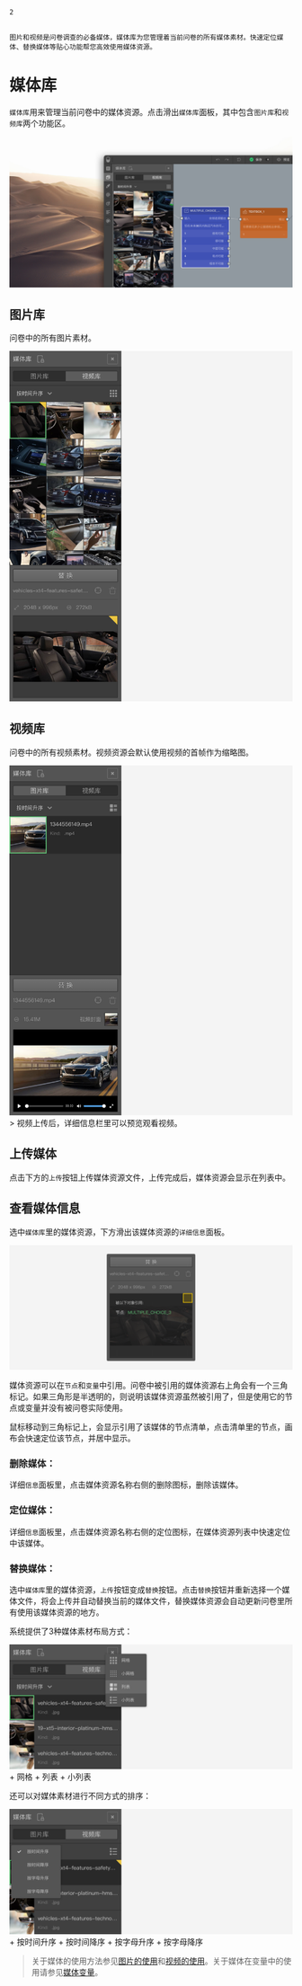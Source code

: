 ```index
2
```
```tag

```
```summary
图片和视频是问卷调查的必备媒体，媒体库为您管理着当前问卷的所有媒体素材。快速定位媒体、替换媒体等贴心功能帮您高效使用媒体资源。
```
# 媒体库

`媒体库`用来管理当前问卷中的媒体资源。点击滑出`媒体库`面板，其中包含`图片库`和`视频库`两个功能区。

<img src='../assets/03components/02mediaLiberary/assets-cn.jpg'>

## 图片库
问卷中的所有图片素材。

<img src='../assets/03components/02mediaLiberary/image.png'>

## 视频库
问卷中的所有视频素材。视频资源会默认使用视频的首帧作为缩略图。

<img src='../assets/03components/02mediaLiberary/video.png'>
  > 视频上传后，详细信息栏里可以预览观看视频。

## 上传媒体
点击下方的`上传`按钮上传媒体资源文件，上传完成后，媒体资源会显示在列表中。

## 查看媒体信息
选中`媒体库`里的媒体资源，下方滑出该媒体资源的`详细信息`面板。

<img src='../assets/03components/02mediaLiberary/assets-reference.png'>

媒体资源可以在`节点`和`变量`中引用。问卷中被引用的媒体资源右上角会有一个三角标记。如果三角形是半透明的，则说明该媒体资源虽然被引用了，但是使用它的节点或变量并没有被问卷实际使用。

鼠标移动到三角标记上，会显示引用了该媒体的节点清单，点击清单里的节点，画布会快速定位该节点，并居中显示。

### 删除媒体：
详细`信息`面板里，点击媒体资源名称右侧的删除图标，删除该媒体。

### 定位媒体：
详细`信息`面板里，点击媒体资源名称右侧的定位图标，在媒体资源列表中快速定位中该媒体。

### 替换媒体：
选中`媒体库`里的媒体资源，`上传`按钮变成`替换`按钮。点击`替换`按钮并重新选择一个媒体文件，将会上传并自动替换当前的媒体文件，替换媒体资源会自动更新问卷里所有使用该媒体资源的地方。

系统提供了3种媒体素材布局方式：

<img src='../assets/03components/02mediaLiberary/image-menu.png'>
+ 网格
+ 列表
+ 小列表

还可以对媒体素材进行不同方式的排序：

<img src='../assets/03components/02mediaLiberary/image-newest.png'>
+ 按时间升序
+ 按时间降序
+ 按字母升序
+ 按字母降序

> 关于媒体的使用方法参见[图片的使用](../../11nodeSettings/02mediaResource/02pictureMedia.md)和[视频的使用](../../11nodeSettings/02mediaResource/03videoResource.md)。关于媒体在变量中的使用请参见[媒体变量](../../16variable/05mediaVariable.md)。

